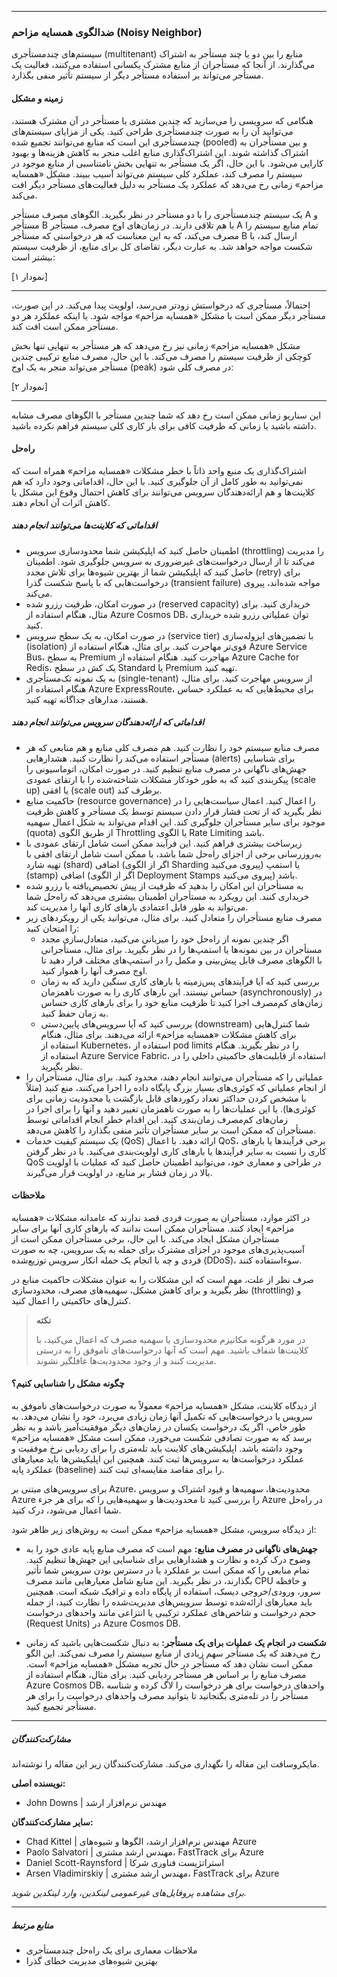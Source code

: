 
---

### **ضدالگوی همسایه مزاحم (Noisy Neighbor)**

سیستم‌های چندمستأجری (multitenant) منابع را بین دو یا چند مستأجر به اشتراک می‌گذارند. از آنجا که مستأجران از منابع مشترک یکسانی استفاده می‌کنند، فعالیت یک مستأجر می‌تواند بر استفاده مستأجر دیگر از سیستم تأثیر منفی بگذارد.

#### **زمینه و مشکل**

هنگامی که سرویسی را می‌سازید که چندین مشتری یا مستأجر در آن مشترک هستند، می‌توانید آن را به صورت چندمستأجری طراحی کنید. یکی از مزایای سیستم‌های چندمستأجری این است که منابع می‌توانند تجمیع شده (pooled) و بین مستأجران به اشتراک گذاشته شوند. این اشتراک‌گذاری منابع اغلب منجر به کاهش هزینه‌ها و بهبود کارایی می‌شود. با این حال، اگر یک مستأجر به تنهایی بخش نامتناسبی از منابع موجود در سیستم را مصرف کند، عملکرد کلی سیستم می‌تواند آسیب ببیند. مشکل «همسایه مزاحم» زمانی رخ می‌دهد که عملکرد یک مستأجر به دلیل فعالیت‌های مستأجر دیگر افت می‌کند.

یک سیستم چندمستأجری را با دو مستأجر در نظر بگیرید. الگوهای مصرف مستأجر A و مستأجر B با هم تلاقی دارند. در زمان‌های اوج مصرف، مستأجر A تمام منابع سیستم را مصرف می‌کند، که به این معناست که هر درخواستی که مستأجر B ارسال کند، با شکست مواجه خواهد شد. به عبارت دیگر، تقاضای کل برای منابع، از ظرفیت سیستم بیشتر است:

[نمودار ۱]

---

احتمالاً، مستأجری که درخواستش زودتر می‌رسد، اولویت پیدا می‌کند. در این صورت، مستأجر دیگر ممکن است با مشکل «همسایه مزاحم» مواجه شود. یا اینکه عملکرد هر دو مستأجر ممکن است افت کند.

مشکل «همسایه مزاحم» زمانی نیز رخ می‌دهد که هر مستأجر به تنهایی تنها بخش کوچکی از ظرفیت سیستم را مصرف می‌کند. با این حال، مصرف منابع ترکیبی چندین مستأجر می‌تواند منجر به یک اوج (peak) در مصرف کلی شود:

[نمودار ۲]

---

این سناریو زمانی ممکن است رخ دهد که شما چندین مستأجر با الگوهای مصرف مشابه داشته باشید یا زمانی که ظرفیت کافی برای بار کاری کلی سیستم فراهم نکرده باشید.

#### **راه‌حل**

اشتراک‌گذاری یک منبع واحد ذاتاً با خطر مشکلات «همسایه مزاحم» همراه است که نمی‌توانید به طور کامل از آن جلوگیری کنید. با این حال، اقداماتی وجود دارد که هم کلاینت‌ها و هم ارائه‌دهندگان سرویس می‌توانند برای کاهش احتمال وقوع این مشکل یا کاهش اثرات آن انجام دهند.

##### **اقداماتی که کلاینت‌ها می‌توانند انجام دهند**

*   اطمینان حاصل کنید که اپلیکیشن شما محدودسازی سرویس (throttling) را مدیریت می‌کند تا از ارسال درخواست‌های غیرضروری به سرویس جلوگیری شود. اطمینان حاصل کنید که اپلیکیشن شما از بهترین شیوه‌ها برای تلاش مجدد (retry) برای درخواست‌هایی که با پاسخ شکست گذرا (transient failure) مواجه شده‌اند، پیروی می‌کند.
*   در صورت امکان، ظرفیت رزرو شده (reserved capacity) خریداری کنید. برای مثال، هنگام استفاده از Azure Cosmos DB، توان عملیاتی رزرو شده خریداری کنید.
*   در صورت امکان، به یک سطح سرویس (service tier) با تضمین‌های ایزوله‌سازی (isolation) قوی‌تر مهاجرت کنید. برای مثال، هنگام استفاده از Azure Service Bus، به سطح Premium مهاجرت کنید. هنگام استفاده از Azure Cache for Redis، یک کش در سطح Standard یا Premium تهیه کنید.
*   به یک نمونه تک‌مستأجری (single-tenant) از سرویس مهاجرت کنید. برای مثال، هنگام استفاده از Azure ExpressRoute، برای محیط‌هایی که به عملکرد حساس هستند، مدارهای جداگانه تهیه کنید.

##### **اقداماتی که ارائه‌دهندگان سرویس می‌توانند انجام دهند**
*   مصرف منابع سیستم خود را نظارت کنید. هم مصرف کلی منابع و هم منابعی که هر مستأجر استفاده می‌کند را نظارت کنید. هشدارهایی (alerts) برای شناسایی جهش‌های ناگهانی در مصرف منابع تنظیم کنید. در صورت امکان، اتوماسیونی را پیکربندی کنید که به طور خودکار مشکلات شناخته‌شده را با ارتقای عمودی (scale up) یا افقی (scale out) برطرف کند.
*   حاکمیت منابع (resource governance) را اعمال کنید. اعمال سیاست‌هایی را در نظر بگیرید که از تحت فشار قرار دادن سیستم توسط یک مستأجر و کاهش ظرفیت موجود برای سایر مستأجران جلوگیری کند. این اقدام می‌تواند به شکل اعمال سهمیه (quota) از طریق الگوی Throttling یا الگوی Rate Limiting باشد.
*   زیرساخت بیشتری فراهم کنید. این فرآیند ممکن است شامل ارتقای عمودی با به‌روزرسانی برخی از اجزای راه‌حل شما باشد، یا ممکن است شامل ارتقای افقی با تهیه شارد (shard) اضافی (اگر از الگوی Sharding پیروی می‌کنید) یا استمپ (stamp) اضافی (اگر از الگوی Deployment Stamps پیروی می‌کنید) باشد.
*   به مستأجران این امکان را بدهید که ظرفیت از پیش تخصیص‌یافته یا رزرو شده خریداری کنند. این رویکرد به مستأجران اطمینان بیشتری می‌دهد که راه‌حل شما می‌تواند به طور قابل اعتمادی بارهای کاری آنها را مدیریت کند.
*   مصرف منابع مستأجران را متعادل کنید. برای مثال، می‌توانید یکی از رویکردهای زیر را امتحان کنید:
    *   اگر چندین نمونه از راه‌حل خود را میزبانی می‌کنید، متعادل‌سازی مجدد مستأجران در بین نمونه‌ها یا استمپ‌ها را در نظر بگیرید. برای مثال، مستأجرانی با الگوهای مصرف قابل پیش‌بینی و مکمل را در استمپ‌های مختلف قرار دهید تا اوج مصرف آنها را هموار کنید.
    *   بررسی کنید که آیا فرآیندهای پس‌زمینه یا بارهای کاری سنگین دارید که به زمان حساس نیستند. این بارهای کاری را به صورت ناهمزمان (asynchronously) در زمان‌های کم‌مصرف اجرا کنید تا ظرفیت منابع خود را برای بارهای کاری حساس به زمان حفظ کنید.
    *   بررسی کنید که آیا سرویس‌های پایین‌دستی (downstream) شما کنترل‌هایی برای کاهش مشکلات «همسایه مزاحم» ارائه می‌دهند. برای مثال، هنگام استفاده از Kubernetes، استفاده از pod limits را در نظر بگیرید. هنگام استفاده از Azure Service Fabric، استفاده از قابلیت‌های حاکمیتی داخلی را در نظر بگیرید.
*   عملیاتی را که مستأجران می‌توانند انجام دهند، محدود کنید. برای مثال، مستأجران را از انجام عملیاتی که کوئری‌های بسیار بزرگ پایگاه داده را اجرا می‌کنند، منع کنید (مثلاً با مشخص کردن حداکثر تعداد رکوردهای قابل بازگشت یا محدودیت زمانی برای کوئری‌ها). یا این عملیات‌ها را به صورت ناهمزمان تغییر دهید و آنها را برای اجرا در زمان‌های کم‌مصرف زمان‌بندی کنید. این اقدام خطر انجام اقداماتی توسط مستأجران که ممکن است بر سایر مستأجران تأثیر منفی بگذارد را کاهش می‌دهد.
*   یک سیستم کیفیت خدمات (QoS) ارائه دهید. با اعمال QoS، برخی فرآیندها یا بارهای کاری را نسبت به سایر فرآیندها یا بارهای کاری اولویت‌بندی می‌کنید. با در نظر گرفتن QoS در طراحی و معماری خود، می‌توانید اطمینان حاصل کنید که عملیات با اولویت بالا در زمان فشار بر منابع، در اولویت قرار می‌گیرند.

#### **ملاحظات**
در اکثر موارد، مستأجران به صورت فردی قصد ندارند که عامدانه مشکلات «همسایه مزاحم» ایجاد کنند. مستأجران ممکن است ندانند که بارهای کاری آنها برای سایر مستأجران مشکل ایجاد می‌کند. با این حال، برخی مستأجران ممکن است از آسیب‌پذیری‌های موجود در اجزای مشترک برای حمله به یک سرویس، چه به صورت فردی و چه با انجام یک حمله انکار سرویس توزیع‌شده (DDoS)، سوءاستفاده کنند.

صرف نظر از علت، مهم است که این مشکلات را به عنوان مشکلات حاکمیت منابع در نظر بگیرید و برای کاهش مشکل، سهمیه‌های مصرف، محدودسازی (throttling) و کنترل‌های حاکمیتی را اعمال کنید.

> **نکته**
>
> در مورد هرگونه مکانیزم محدودسازی یا سهمیه مصرف که اعمال می‌کنید، با کلاینت‌ها شفاف باشید. مهم است که آنها درخواست‌های ناموفق را به درستی مدیریت کنند و از وجود محدودیت‌ها غافلگیر نشوند.

#### **چگونه مشکل را شناسایی کنیم؟**
از دیدگاه کلاینت، مشکل «همسایه مزاحم» معمولاً به صورت درخواست‌های ناموفق به سرویس یا درخواست‌هایی که تکمیل آنها زمان زیادی می‌برد، خود را نشان می‌دهد. به طور خاص، اگر یک درخواست یکسان در زمان‌های دیگر موفقیت‌آمیز باشد و به نظر برسد که به صورت تصادفی شکست می‌خورد، ممکن است مشکل «همسایه مزاحم» وجود داشته باشد. اپلیکیشن‌های کلاینت باید تله‌متری را برای ردیابی نرخ موفقیت و عملکرد درخواست‌ها به سرویس‌ها ثبت کنند. همچنین این اپلیکیشن‌ها باید معیارهای عملکرد پایه (baseline) را برای مقاصد مقایسه‌ای ثبت کنند.

برای سرویس‌های مبتنی بر Azure، محدودیت‌ها، سهمیه‌ها و قیود اشتراک و سرویس Azure را بررسی کنید تا محدودیت‌ها و سهمیه‌هایی را که برای هر جزء Azure در راه‌حل شما اعمال می‌شود، درک کنید.

از دیدگاه سرویس، مشکل «همسایه مزاحم» ممکن است به روش‌های زیر ظاهر شود:

*   **جهش‌های ناگهانی در مصرف منابع:** مهم است که مصرف منابع پایه عادی خود را به وضوح درک کرده و نظارت و هشدارهایی برای شناسایی این جهش‌ها تنظیم کنید. تمام منابعی را که ممکن است بر عملکرد یا در دسترس بودن سرویس شما تأثیر بگذارند، در نظر بگیرید. این منابع شامل معیارهایی مانند مصرف CPU و حافظه سرور، ورودی/خروجی دیسک، استفاده از پایگاه داده و ترافیک شبکه است. همچنین باید معیارهای ارائه‌شده توسط سرویس‌های مدیریت‌شده را نظارت کنید، از جمله حجم درخواست و شاخص‌های عملکرد ترکیبی یا انتزاعی مانند واحدهای درخواست (Request Units) در Azure Cosmos DB.

*   **شکست در انجام یک عملیات برای یک مستأجر:** به دنبال شکست‌هایی باشید که زمانی رخ می‌دهند که یک مستأجر سهم زیادی از منابع سیستم را مصرف نمی‌کند. این الگو ممکن است نشان دهد که مستأجر در حال تجربه مشکل «همسایه مزاحم» است. مصرف منابع را بر اساس هر مستأجر ردیابی کنید. برای مثال، هنگام استفاده از Azure Cosmos DB، واحدهای درخواست برای هر درخواست را لاگ کرده و شناسه مستأجر را در تله‌متری بگنجانید تا بتوانید مصرف واحدهای درخواست را برای هر مستأجر تجمیع کنید.

---

##### **مشارکت‌کنندگان**
مایکروسافت این مقاله را نگهداری می‌کند. مشارکت‌کنندگان زیر این مقاله را نوشته‌اند.

**نویسنده اصلی:**

*   John Downs | مهندس نرم‌افزار ارشد

**سایر مشارکت‌کنندگان:**

*   Chad Kittel | مهندس نرم‌افزار ارشد، الگوها و شیوه‌های Azure
*   Paolo Salvatori | مهندس ارشد مشتری، FastTrack برای Azure
*   Daniel Scott-Raynsford | استراتژیست فناوری شرکا
*   Arsen Vladimirskiy | مهندس ارشد مشتری، FastTrack برای Azure

*برای مشاهده پروفایل‌های غیرعمومی لینکدین، وارد لینکدین شوید.*

---

##### **منابع مرتبط**
*   ملاحظات معماری برای یک راه‌حل چندمستأجری
*   بهترین شیوه‌های مدیریت خطای گذرا
